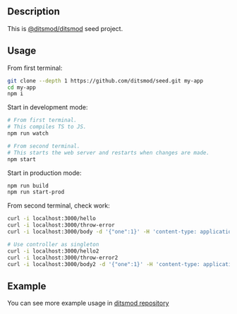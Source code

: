 ## Description

This is [@ditsmod/ditsmod](https://github.com/ditsmod/ditsmod) seed project.

## Usage

From first terminal:

```bash
git clone --depth 1 https://github.com/ditsmod/seed.git my-app
cd my-app
npm i
```

Start in development mode:

```bash
# From first terminal.
# This compiles TS to JS.
npm run watch

# From second terminal.
# This starts the web server and restarts when changes are made.
npm start
```

Start in production mode:

```bash
npm run build
npm run start-prod
```

From second terminal, check work:

```bash
curl -i localhost:3000/hello
curl -i localhost:3000/throw-error
curl -i localhost:3000/body -d '{"one":1}' -H 'content-type: application/json'

# Use controller as singleton
curl -i localhost:3000/hello2
curl -i localhost:3000/throw-error2
curl -i localhost:3000/body2 -d '{"one":1}' -H 'content-type: application/json'
```

## Example

You can see more example usage in [ditsmod repository](https://github.com/ditsmod/ditsmod/tree/main/examples)
